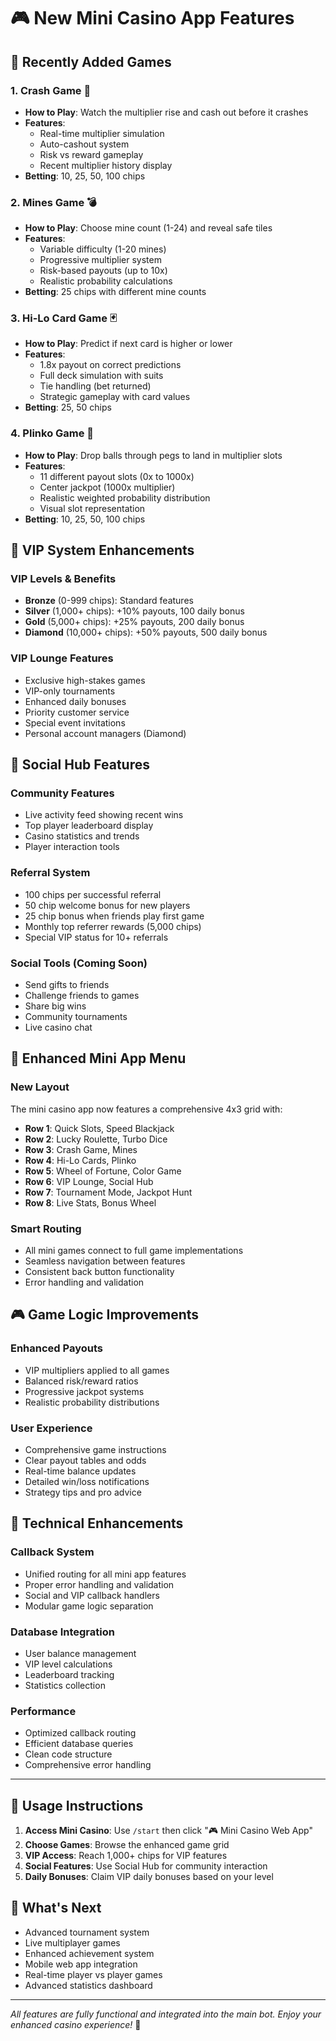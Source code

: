 # 🎮 New Mini Casino App Features

## 🚀 Recently Added Games

### 1. **Crash Game** 🚀
- **How to Play**: Watch the multiplier rise and cash out before it crashes
- **Features**: 
  - Real-time multiplier simulation
  - Auto-cashout system
  - Risk vs reward gameplay
  - Recent multiplier history display
- **Betting**: 10, 25, 50, 100 chips

### 2. **Mines Game** 💣  
- **How to Play**: Choose mine count (1-24) and reveal safe tiles
- **Features**:
  - Variable difficulty (1-20 mines)
  - Progressive multiplier system  
  - Risk-based payouts (up to 10x)
  - Realistic probability calculations
- **Betting**: 25 chips with different mine counts

### 3. **Hi-Lo Card Game** 🃏
- **How to Play**: Predict if next card is higher or lower
- **Features**:
  - 1.8x payout on correct predictions
  - Full deck simulation with suits
  - Tie handling (bet returned)
  - Strategic gameplay with card values
- **Betting**: 25, 50 chips

### 4. **Plinko Game** 🏀
- **How to Play**: Drop balls through pegs to land in multiplier slots
- **Features**:
  - 11 different payout slots (0x to 1000x)
  - Center jackpot (1000x multiplier)
  - Realistic weighted probability distribution
  - Visual slot representation
- **Betting**: 10, 25, 50, 100 chips

## 👑 VIP System Enhancements

### **VIP Levels & Benefits**
- **Bronze** (0-999 chips): Standard features
- **Silver** (1,000+ chips): +10% payouts, 100 daily bonus
- **Gold** (5,000+ chips): +25% payouts, 200 daily bonus  
- **Diamond** (10,000+ chips): +50% payouts, 500 daily bonus

### **VIP Lounge Features**
- Exclusive high-stakes games
- VIP-only tournaments
- Enhanced daily bonuses
- Priority customer service
- Special event invitations
- Personal account managers (Diamond)

## 👥 Social Hub Features

### **Community Features**
- Live activity feed showing recent wins
- Top player leaderboard display
- Casino statistics and trends
- Player interaction tools

### **Referral System**
- 100 chips per successful referral
- 50 chip welcome bonus for new players
- 25 chip bonus when friends play first game
- Monthly top referrer rewards (5,000 chips)
- Special VIP status for 10+ referrals

### **Social Tools** (Coming Soon)
- Send gifts to friends
- Challenge friends to games
- Share big wins
- Community tournaments
- Live casino chat

## 🎯 Enhanced Mini App Menu

### **New Layout**
The mini casino app now features a comprehensive 4x3 grid with:
- **Row 1**: Quick Slots, Speed Blackjack  
- **Row 2**: Lucky Roulette, Turbo Dice
- **Row 3**: Crash Game, Mines
- **Row 4**: Hi-Lo Cards, Plinko
- **Row 5**: Wheel of Fortune, Color Game
- **Row 6**: VIP Lounge, Social Hub
- **Row 7**: Tournament Mode, Jackpot Hunt
- **Row 8**: Live Stats, Bonus Wheel

### **Smart Routing**
- All mini games connect to full game implementations
- Seamless navigation between features
- Consistent back button functionality
- Error handling and validation

## 🎮 Game Logic Improvements

### **Enhanced Payouts**
- VIP multipliers applied to all games
- Balanced risk/reward ratios
- Progressive jackpot systems
- Realistic probability distributions

### **User Experience**
- Comprehensive game instructions
- Clear payout tables and odds
- Real-time balance updates
- Detailed win/loss notifications
- Strategy tips and pro advice

## 🔧 Technical Enhancements

### **Callback System**
- Unified routing for all mini app features
- Proper error handling and validation
- Social and VIP callback handlers
- Modular game logic separation

### **Database Integration**
- User balance management
- VIP level calculations
- Leaderboard tracking
- Statistics collection

### **Performance**
- Optimized callback routing
- Efficient database queries
- Clean code structure
- Comprehensive error handling

---

## 🎯 Usage Instructions

1. **Access Mini Casino**: Use `/start` then click "🎮 Mini Casino Web App"
2. **Choose Games**: Browse the enhanced game grid
3. **VIP Access**: Reach 1,000+ chips for VIP features  
4. **Social Features**: Use Social Hub for community interaction
5. **Daily Bonuses**: Claim VIP daily bonuses based on your level

## 🚀 What's Next

- Advanced tournament system
- Live multiplayer games
- Enhanced achievement system
- Mobile web app integration
- Real-time player vs player games
- Advanced statistics dashboard

---

*All features are fully functional and integrated into the main bot. Enjoy your enhanced casino experience!* 🎰
